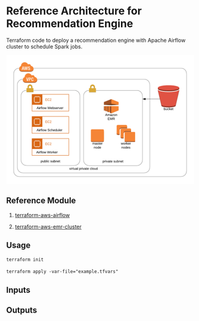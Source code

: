 # Reference Architecture for Recommendation Engine

Terraform code to deploy a recommendation engine with Apache Airflow cluster to schedule Spark jobs.

![](architecture.png) 

## Reference Module

1. [terraform-aws-airflow](https://github.com/PowerDataHub/terraform-aws-airflow)

2. [terraform-aws-emr-cluster](https://github.com/cloudposse/terraform-aws-emr-cluster)

## Usage
```
terraform init

terraform apply -var-file="example.tfvars"

```

## Inputs

## Outputs

